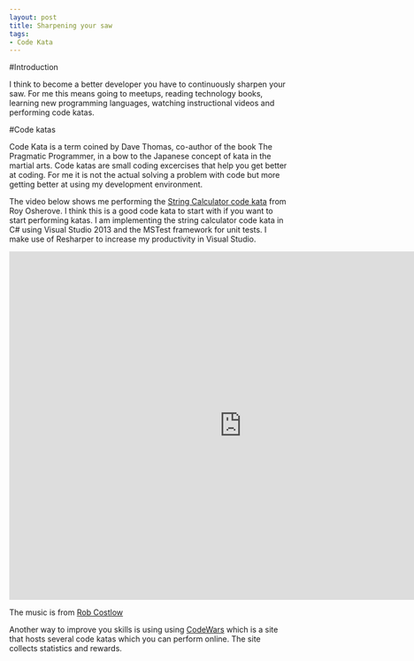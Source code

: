 ```yaml
---
layout: post
title: Sharpening your saw	
tags:
- Code Kata
---
```


#Introduction

I think to become a better developer you have to continuously sharpen your saw. For me this means going to meetups, reading technology books, learning new programming languages, watching instructional videos and performing code katas.

#Code katas

Code Kata is a term coined by Dave Thomas, co-author of the book The Pragmatic Programmer, in a bow to the Japanese concept of kata in the martial arts. Code katas are small coding excercises that help you get better at coding. For me it is not the actual solving a problem with code but more getting better at using my development environment.  

The video below shows me performing the [String Calculator code kata](http://osherove.com/tdd-kata-1/) from Roy Osherove. I think this is a good code kata to start with if you want to start performing katas. I am implementing the string calculator code kata in C# using Visual Studio 2013 and the MSTest framework for unit tests. I make use of Resharper to increase my productivity in Visual Studio.

<iframe width="840" height="630" src="https://www.youtube.com/embed/UDuBe9sjZ60" frameborder="0" allowfullscreen></iframe>

The music is from [Rob Costlow](https://www.jamendo.com/en/artist/125/rob-costlow-contemporary-piano)

Another way to improve you skills is using using [CodeWars](https://www.codewars.com/) which is a site that hosts several code katas which you can perform online. The site collects statistics and rewards. 
